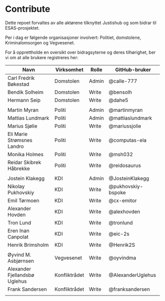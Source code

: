 # Contribute

Dette repoet forvaltes av alle aktørene tilknyttet Justishub og som bidrar til ESAS-prosjektet.

Per i dag er følgende organisasjoner involvert: Politiet, domstolene, Kriminalomsorgen og Vegvesenet.

For å opprettholde en oversikt over bidragsyterne og deres tilhørighet, ber vi om at alle brukere registreres her:

| Navn                          | Virksomhet    | Rolle | GitHub-bruker      |
|-------------------------------|---------------|-------|--------------------|
| Carl Fredrik Bøkestad         | Domstolen     | Admin | @calle-777         |
| Bendik Solheim                | Domstolen     | Write | @bensolh           |
| Hermann Seip                  | Domstolen     | Write | @dahe5             |
|                               |               |       |                    |
| Martin Myran                  | Politi        | Admin | @martinmyran       |
| Mattias Lundmark              | Politi        | Admin | @mattiaslundmark   |
| Marius Sjølie                 | Politi        | Write | @mariussjolie      |
| Eli Marie Strømsnes Landro    | Politi        | Write | @computas-ela      |
| Monika Holmes                 | Politi        | Write | @msh032            |
| Reidar Skibrek Håbrekke       | Politi        | Write | @reidosaurus       |
|                               |               |       |                    |
| Jostein Klakegg               | KDI           | Admin | @JosteinKlakegg    |
| Nikolay Pukhovskiy            | KDI           | Write | @pukhovskiy-bspoke |
| Emil Tørmoen                  | KDI           | Write | @cx-emitor         |
| Alexander Hovden              | KDI           | Write | @alexhovden        |
| Tron Lund                     | KDI           | Write | @tronlund          |
| Eren Inan Canpolat            | KDI           | Write | @eic-2s            |
| Henrik Brimsholm              | KDI           | Write | @Henrik2S          |
|                               |               |       |                    |
| Øyvind M. Asbjørnsen          | Vegvesenet    | Write | @oyvindma          |
| Alexander Fjellandsbø Uglehus | Konfliktrådet | Write | @AlexanderUglehus  |
| Frank Sandersen               | Konfliktrådet | Write | @franksandersen    |
|                               |               |       |                    |
